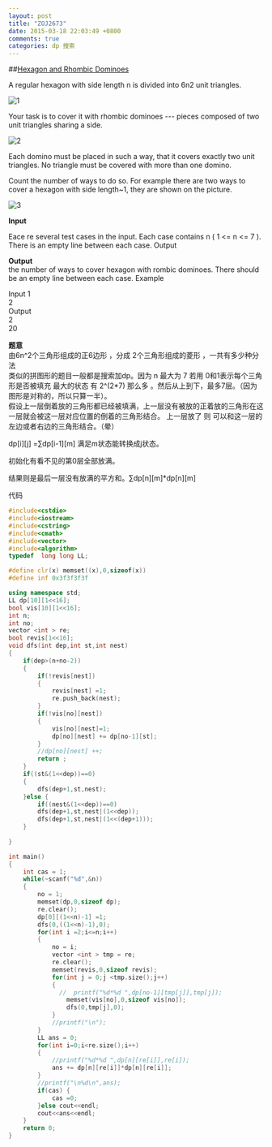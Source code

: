 ```yaml
---
layout: post
title: "ZOJ2673"
date: 2015-03-18 22:03:49 +0800
comments: true
categories: dp 搜索
---
```

##[Hexagon and Rhombic Dominoes](http://acm.zju.edu.cn/onlinejudge/showProblem.do?problemCode=2673)
<!--more-->
A regular hexagon with side length n is divided into 6n2 unit triangles.

![1](http://acm.zju.edu.cn/onlinejudge/showImage.do?name=0000%2F2673%2FDP1.gif)


Your task is to cover it with rhombic dominoes --- pieces composed of two unit triangles sharing a side.

![2](http://acm.zju.edu.cn/onlinejudge/showImage.do?name=0000%2F2673%2FDP2.gif)

Each domino must be placed in such a way, that it covers exactly two unit triangles. No triangle must be covered with more than one domino.

Count the number of ways to do so. For example there are two ways to cover a hexagon with side length~1, they are shown on the picture.

![3](http://acm.zju.edu.cn/onlinejudge/showImage.do?name=0000%2F2673%2FDP3.gif)

__Input__

Eace re several test cases in the input. Each case contains n ( 1 <= n <= 7 ). There is an empty line between each case.
Output

__Output__   
the number of ways to cover hexagon with rombic dominoes. There should be an empty line between each case.
Example

Input
1  
2  
Output  
2  
20

**题意**  
由6n^2个三角形组成的正6边形 ，分成 2个三角形组成的菱形 ，一共有多少种分法  
类似的拼图形的题目一般都是搜索加dp。因为 n 最大为 7 若用 0和1表示每个三角形是否被填充
最大的状态 有 2^(2*7) 那么多 。然后从上到下，最多7层。（因为图形是对称的，所以只算一半）。  
假设上一层倒着放的三角形都已经被填满，上一层没有被放的正着放的三角形在这一层就会被这一层对应位置的倒着的三角形结合。 上一层放了 则 可以和这一层的左边或者右边的三角形结合。（晕）

dp[i][j] =∑dp[i-1][m]  满足m状态能转换成j状态。

初始化有看不见的第0层全部放满。

结果则是最后一层没有放满的平方和。∑dp[n][m]*dp[n][m]

代码  
```cpp
#include<cstdio>
#include<iostream>
#include<cstring>
#include<cmath>
#include<vector>
#include<algorithm>
typedef  long long LL;

#define clr(x) memset((x),0,sizeof(x))
#define inf 0x3f3f3f3f

using namespace std;
LL dp[10][1<<16];
bool vis[10][1<<16];
int n;
int no;
vector <int > re;
bool revis[1<<16];
void dfs(int dep,int st,int nest)
{
    if(dep>(n+no-2))
    {
        if(!revis[nest])
        {
            revis[nest] =1;
            re.push_back(nest);
        }
        if(!vis[no][nest])
        {
            vis[no][nest]=1;
            dp[no][nest] += dp[no-1][st];
        }
        //dp[no][nest] ++;
        return ;
    }
    if((st&(1<<dep))==0)
    {
        dfs(dep+1,st,nest);
    }else {
        if((nest&(1<<dep))==0)
        dfs(dep+1,st,nest|(1<<dep));
        dfs(dep+1,st,nest|(1<<(dep+1)));
    }
    
}

int main()
{
    int cas = 1;
    while(~scanf("%d",&n))
    {
        no = 1;
        memset(dp,0,sizeof dp);
        re.clear();
        dp[0][(1<<n)-1] =1;
        dfs(0,((1<<n)-1),0);
        for(int i =2;i<=n;i++)
        {
            no = i;
            vector <int > tmp = re;
            re.clear();
            memset(revis,0,sizeof revis);
            for(int j = 0;j <tmp.size();j++) 
            {
              //  printf("%d*%d ",dp[no-1][tmp[j]],tmp[j]);
                memset(vis[no],0,sizeof vis[no]);
                dfs(0,tmp[j],0);
            }
            //printf("\n");
        }
        LL ans = 0;
        for(int i=0;i<re.size();i++)
        {
            //printf("%d*%d ",dp[n][re[i]],re[i]);
            ans += dp[n][re[i]]*dp[n][re[i]];
        }
        //printf("\n%d\n",ans);
        if(cas) {
            cas =0;
        }else cout<<endl;
        cout<<ans<<endl;
    }
    return 0;
}

```
